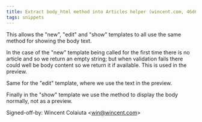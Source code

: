 ```yaml
---
title: Extract body_html method into Articles helper (wincent.com, 46d62b2)
tags: snippets
---
```


This allows the "new", "edit" and "show" templates to all use the same method for showing the body text.

In the case of the "new" template being called for the first time there is no article and so we return an empty string; but when validation fails there could well be body content so we return it if available. This is used in the preview.

Same for the "edit" template, where we use the text in the preview.

Finally in the "show" template we use the method to display the body normally, not as a preview.

Signed-off-by: Wincent Colaiuta &lt;win@wincent.com&gt;
